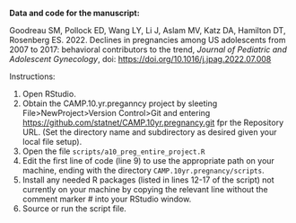 **Data and code for the manuscript:**

Goodreau SM, Pollock ED, Wang LY, Li J, Aslam MV, Katz DA, Hamilton DT, Rosenberg ES. 2022. Declines in pregnancies among US adolescents from 2007 to 2017: behavioral contributors to the trend, *Journal of Pediatric and Adolescent Gynecology*, doi: https://doi.org/10.1016/j.jpag.2022.07.008

Instructions:

1. Open RStudio.
2. Obtain the CAMP.10.yr.preganncy project by sleeting File>NewProject>Version Control>Git and entering https://github.com/statnet/CAMP.10yr.pregnancy.git fpr the Repository URL. (Set the directory name and subdirectory as desired given your local file setup).
3. Open the file `scripts/a10_preg_entire_project.R`
4. Edit the first line of code (line 9) to use the appropriate path on your machine, ending with the directory `CAMP.10yr.pregnancy/scripts`.
5. Install any needed R packages (listed in lines 12-17 of the script) not currently on your machine by copying the relevant line without the comment marker # into your RStudio window. 
6. Source or run the script file.
